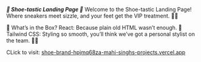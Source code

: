 ***👟 Shoe-tastic Landing Page 🚀***
Welcome to the Shoe-tastic Landing Page! Where sneakers meet sizzle, and your feet get the VIP treatment. 🕺💃

🎨 What’s in the Box?
React: Because plain old HTML wasn’t enough. 🚀
Tailwind CSS: Styling so smooth, you’ll think we’ve got a personal stylist on the team. 🧵✨

CLick to visit: [shoe-brand-hpjmq68za-mahi-singhs-projects.vercel.app](https://shoe-brand-cyan.vercel.app/)
